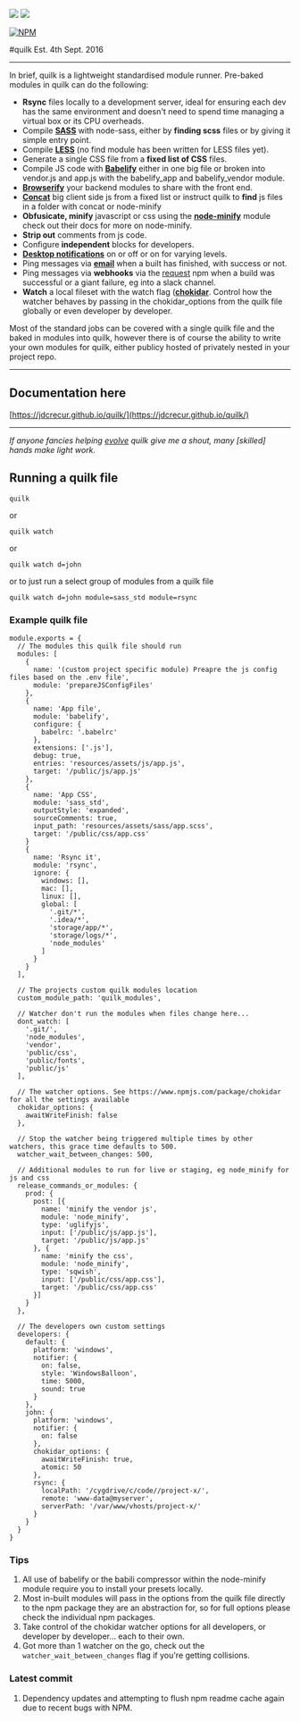 ![](https://img.shields.io/npm/v/quilk.svg) ![](https://img.shields.io/npm/dt/quilk.svg)

[![NPM](https://nodei.co/npm/quilk.png?downloads=true&downloadRank=true)](https://nodei.co/npm/quilk/)


#quilk
Est. 4th Sept. 2016

---

In brief, quilk is a lightweight standardised module runner. Pre-baked modules in quilk can do the following:

* **Rsync** files locally to a development server, ideal for ensuring each dev has the same environment and doesn't need to spend time managing a virtual box or its CPU overheads.
* Compile [**SASS**](https://www.npmjs.com/package/node-sass) with node-sass, either by **finding scss** files or by giving it simple entry point.
* Compile [**LESS**](https://www.npmjs.com/package/less) (no find module has been written for LESS files yet).
* Generate a single CSS file from a **fixed list of CSS** files.
* Compile JS code with [**Babelify**](https://www.npmjs.com/package/babelify) either in one big file or broken into vendor.js and app.js with the babelify_app and babelify_vendor module.
* [**Browserify**](https://www.npmjs.com/package/browserify) your backend modules to share with the front end.
* [**Concat**](https://www.npmjs.com/package/concat) big client side js from a fixed list or instruct quilk to **find** js files in a folder with concat or node-minify
* **Obfusicate, minify** javascript or css using the [**node-minify**](https://www.npmjs.com/package/node-minify) module check out their docs for more on node-minify.
* **Strip out** comments from js code.
* Configure **independent** blocks for developers.
* [**Desktop notifications**](https://www.npmjs.com/package/node-notifier) on or off or on for varying levels.
* Ping messages via [**email**](https://www.npmjs.com/package/nodemailer) when a built has finished, with success or not.
* Ping messages via **webhooks** via the [request](https://www.npmjs.com/package/request) npm when a build was successful or a giant failure, eg into a slack channel.
* **Watch** a local fileset with the watch flag ([**chokidar**](https://www.npmjs.com/package/chokidar). Control how the watcher behaves by passing in the chokidar_options from the quilk file globally or even developer by developer.

Most of the standard jobs can be covered with a single quilk file and the baked in modules into quilk, however there is of course the ability to write your own modules for quilk, either publicy hosted of privately nested in your project repo.

---

## Documentation here 
[https://jdcrecur.github.io/quilk/](https://jdcrecur.github.io/quilk/)

---

*If anyone fancies helping [evolve](https://github.com/jdcrecur/quilk/) quilk give me a shout, many [skilled] hands make light work.*

## Running a quilk file
`quilk` 

or 

`quilk watch` 

or 

`quilk watch d=john` 

or to just run a select group of modules from a quilk file 

`quilk watch d=john module=sass_std module=rsync`

### Example quilk file
```
module.exports = {
  // The modules this quilk file should run
  modules: [
    {
      name: '(custom project specific module) Preapre the js config files based on the .env file',
      module: 'prepareJSConfigFiles'
    },
    {
      name: 'App file',
      module: 'babelify',
      configure: {
        babelrc: '.babelrc'
      },
      extensions: ['.js'],
      debug: true,
      entries: 'resources/assets/js/app.js',
      target: '/public/js/app.js'
    },
    {
      name: 'App CSS',
      module: 'sass_std',
      outputStyle: 'expanded',
      sourceComments: true,
      input_path: 'resources/assets/sass/app.scss',
      target: '/public/css/app.css'
    }
    {
      name: 'Rsync it',
      module: 'rsync',
      ignore: {
        windows: [],
        mac: [],
        linux: [],
        global: [
          '.git/*',
          '.idea/*',
          'storage/app/*',
          'storage/logs/*',
          'node_modules'
        ]
      }
    }
  ],

  // The projects custom quilk modules location
  custom_module_path: 'quilk_modules',

  // Watcher don't run the modules when files change here...
  dont_watch: [
    '.git/',
    'node_modules',
    'vendor',
    'public/css',
    'public/fonts',
    'public/js'
  ],

  // The watcher options. See https://www.npmjs.com/package/chokidar for all the settings available
  chokidar_options: {
    awaitWriteFinish: false
  },
  
  // Stop the watcher being triggered multiple times by other watchers, this grace time defaults to 500.
  watcher_wait_between_changes: 500,

  // Additional modules to run for live or staging, eg node_minify for js and css
  release_commands_or_modules: {
    prod: {
      post: [{
        name: 'minify the vendor js',
        module: 'node_minify',
        type: 'uglifyjs',
        input: ['/public/js/app.js'],
        target: '/public/js/app.js'
      }, {
        name: 'minify the css',
        module: 'node_minify',
        type: 'sqwish',
        input: ['/public/css/app.css'],
        target: '/public/css/app.css'
      }]
    }
  },
  
  // The developers own custom settings
  developers: {
    default: {
      platform: 'windows',
      notifier: {
        on: false,
        style: 'WindowsBalloon',
        time: 5000,
        sound: true
      }
    },
    john: {
      platform: 'windows',
      notifier: {
        on: false
      },
      chokidar_options: {
        awaitWriteFinish: true,
        atomic: 50
      },
      rsync: {
        localPath: '/cygdrive/c/code//project-x/',
        remote: 'www-data@myserver',
        serverPath: '/var/www/vhosts/project-x/'
      }
    }
  }
}
```


### Tips

1. All use of babelify or the babili compressor within the node-minify module require you to install your presets locally.
1. Most in-built modules will pass in the options from the quilk file directly to the npm package they are an abstraction for, so for full options please check the individual npm packages.
1. Take control of the chokidar watcher options for all developers, or developer by developer... each to their own.
1. Got more than 1 watcher on the go, check out the `watcher_wait_between_changes` flag if you're getting collisions.

### Latest commit
1. Dependency updates and attempting to flush npm readme cache again due to recent bugs with NPM. 